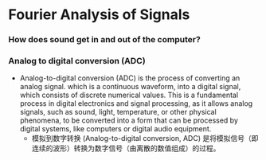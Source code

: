 # Fourier Analysis of Signals

### How does sound get in and out of the computer?

### Analog to digital conversion (ADC)

- Analog-to-digital conversion (ADC) is the process of converting an analog signal. which is a continuous waveform, into a digital signal, which consists of discrete numerical values. This is a fundamental process in digital electronics and signal processing, as it allows analog signals, such as sound, light, temperature, or other physical phenomena, to be converted into a form that can be processed by digital systems, like computers or digital audio equipment.
   - 模拟到数字转换 (Analog-to-digital conversion, ADC) 是将模拟信号（即连续的波形）转换为数字信号（由离散的数值组成）的过程。